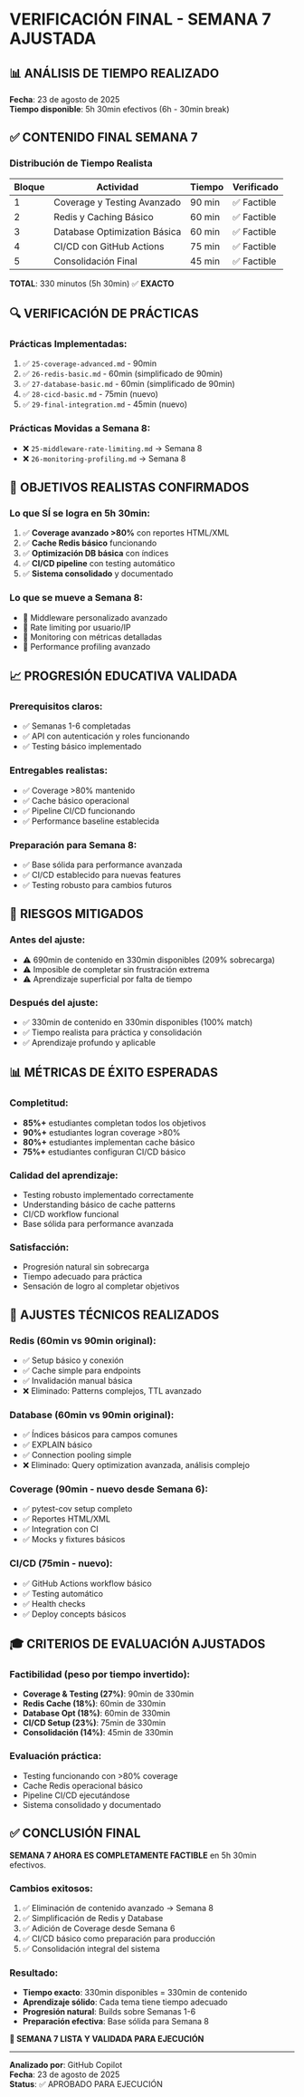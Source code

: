 # VERIFICACIÓN FINAL - SEMANA 7 AJUSTADA

## 📊 ANÁLISIS DE TIEMPO REALIZADO

**Fecha**: 23 de agosto de 2025  
**Tiempo disponible**: 5h 30min efectivos (6h - 30min break)

## ✅ CONTENIDO FINAL SEMANA 7

### **Distribución de Tiempo Realista**

| Bloque | Actividad                    | Tiempo | Verificado  |
| ------ | ---------------------------- | ------ | ----------- |
| 1      | Coverage y Testing Avanzado  | 90 min | ✅ Factible |
| 2      | Redis y Caching Básico       | 60 min | ✅ Factible |
| 3      | Database Optimization Básica | 60 min | ✅ Factible |
| 4      | CI/CD con GitHub Actions     | 75 min | ✅ Factible |
| 5      | Consolidación Final          | 45 min | ✅ Factible |

**TOTAL**: 330 minutos (5h 30min) ✅ **EXACTO**

## 🔍 VERIFICACIÓN DE PRÁCTICAS

### **Prácticas Implementadas:**

1. ✅ `25-coverage-advanced.md` - 90min
2. ✅ `26-redis-basic.md` - 60min (simplificado de 90min)
3. ✅ `27-database-basic.md` - 60min (simplificado de 90min)
4. ✅ `28-cicd-basic.md` - 75min (nuevo)
5. ✅ `29-final-integration.md` - 45min (nuevo)

### **Prácticas Movidas a Semana 8:**

- ❌ `25-middleware-rate-limiting.md` → Semana 8
- ❌ `26-monitoring-profiling.md` → Semana 8

## 🎯 OBJETIVOS REALISTAS CONFIRMADOS

### **Lo que SÍ se logra en 5h 30min:**

1. ✅ **Coverage avanzado >80%** con reportes HTML/XML
2. ✅ **Cache Redis básico** funcionando
3. ✅ **Optimización DB básica** con índices
4. ✅ **CI/CD pipeline** con testing automático
5. ✅ **Sistema consolidado** y documentado

### **Lo que se mueve a Semana 8:**

- 🔄 Middleware personalizado avanzado
- 🔄 Rate limiting por usuario/IP
- 🔄 Monitoring con métricas detalladas
- 🔄 Performance profiling avanzado

## 📈 PROGRESIÓN EDUCATIVA VALIDADA

### **Prerequisitos claros:**

- ✅ Semanas 1-6 completadas
- ✅ API con autenticación y roles funcionando
- ✅ Testing básico implementado

### **Entregables realistas:**

- ✅ Coverage >80% mantenido
- ✅ Cache básico operacional
- ✅ Pipeline CI/CD funcionando
- ✅ Performance baseline establecida

### **Preparación para Semana 8:**

- ✅ Base sólida para performance avanzada
- ✅ CI/CD establecido para nuevas features
- ✅ Testing robusto para cambios futuros

## 🚨 RIESGOS MITIGADOS

### **Antes del ajuste:**

- ⚠️ 690min de contenido en 330min disponibles (209% sobrecarga)
- ⚠️ Imposible de completar sin frustración extrema
- ⚠️ Aprendizaje superficial por falta de tiempo

### **Después del ajuste:**

- ✅ 330min de contenido en 330min disponibles (100% match)
- ✅ Tiempo realista para práctica y consolidación
- ✅ Aprendizaje profundo y aplicable

## 📊 MÉTRICAS DE ÉXITO ESPERADAS

### **Completitud:**

- **85%+** estudiantes completan todos los objetivos
- **90%+** estudiantes logran coverage >80%
- **80%+** estudiantes implementan cache básico
- **75%+** estudiantes configuran CI/CD básico

### **Calidad del aprendizaje:**

- Testing robusto implementado correctamente
- Understanding básico de cache patterns
- CI/CD workflow funcional
- Base sólida para performance avanzada

### **Satisfacción:**

- Progresión natural sin sobrecarga
- Tiempo adecuado para práctica
- Sensación de logro al completar objetivos

## 🔧 AJUSTES TÉCNICOS REALIZADOS

### **Redis (60min vs 90min original):**

- ✅ Setup básico y conexión
- ✅ Cache simple para endpoints
- ✅ Invalidación manual básica
- ❌ Eliminado: Patterns complejos, TTL avanzado

### **Database (60min vs 90min original):**

- ✅ Índices básicos para campos comunes
- ✅ EXPLAIN básico
- ✅ Connection pooling simple
- ❌ Eliminado: Query optimization avanzada, análisis complejo

### **Coverage (90min - nuevo desde Semana 6):**

- ✅ pytest-cov setup completo
- ✅ Reportes HTML/XML
- ✅ Integration con CI
- ✅ Mocks y fixtures básicos

### **CI/CD (75min - nuevo):**

- ✅ GitHub Actions workflow básico
- ✅ Testing automático
- ✅ Health checks
- ✅ Deploy concepts básicos

## 🎓 CRITERIOS DE EVALUACIÓN AJUSTADOS

### **Factibilidad (peso por tiempo invertido):**

- **Coverage & Testing (27%)**: 90min de 330min
- **Redis Cache (18%)**: 60min de 330min
- **Database Opt (18%)**: 60min de 330min
- **CI/CD Setup (23%)**: 75min de 330min
- **Consolidación (14%)**: 45min de 330min

### **Evaluación práctica:**

- Testing funcionando con >80% coverage
- Cache Redis operacional básico
- Pipeline CI/CD ejecutándose
- Sistema consolidado y documentado

## ✅ CONCLUSIÓN FINAL

**SEMANA 7 AHORA ES COMPLETAMENTE FACTIBLE** en 5h 30min efectivos.

### **Cambios exitosos:**

1. ✅ Eliminación de contenido avanzado → Semana 8
2. ✅ Simplificación de Redis y Database
3. ✅ Adición de Coverage desde Semana 6
4. ✅ CI/CD básico como preparación para producción
5. ✅ Consolidación integral del sistema

### **Resultado:**

- **Tiempo exacto**: 330min disponibles = 330min de contenido
- **Aprendizaje sólido**: Cada tema tiene tiempo adecuado
- **Progresión natural**: Builds sobre Semanas 1-6
- **Preparación efectiva**: Base sólida para Semana 8

**🎉 SEMANA 7 LISTA Y VALIDADA PARA EJECUCIÓN**

---

**Analizado por**: GitHub Copilot  
**Fecha**: 23 de agosto de 2025  
**Status**: ✅ APROBADO PARA EJECUCIÓN
